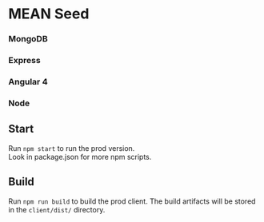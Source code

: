 # MEAN Seed

### MongoDB
### Express
### Angular 4
### Node

## Start

Run `npm start` to run the prod version.</br>
Look in package.json for more npm scripts.</br>

## Build

Run `npm run build` to build the prod client. 
The build artifacts will be stored in the `client/dist/` directory. 
